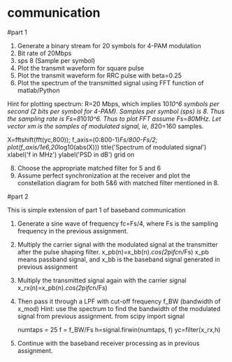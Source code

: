 # communication

#part 1

1. Generate a binary stream for 20 symbols for 4-PAM modulation
2. Bit rate of 20Mbps
3. sps 8 (Sample per symbol)
4. Plot the transmit waveform for square pulse
5. Plot the transmit waveform for RRC pulse with beta=0.25
6. Plot the spectrum of the transmitted signal using FFT function of matlab/Python

Hint for plotting spectrum: R=20 Mbps, which implies 10*10^6 symbols per second (2 bits per symbol for 4-PAM). Samples per symbol (sps) is 8. Thus the sampling rate is Fs=8*10*10^6.  Thus to plot FFT assume Fs=80MHz. Let vector xm is the samples of modulated signal, ie, 8*20=160 samples.


X=fftshift(fft(yc,800));
f_axis=(0:800-1)*Fs/800-Fs/2;
plot(f_axis/1e6,20*log10(abs(X)))
title('Spectrum of modulated signal')
xlabel('f in MHz')
ylabel('PSD in dB')
grid on

8. Choose the appropriate matched filter for 5 and 6
9. Assume perfect synchronization at the receiver and plot the constellation diagram for both 5&6 with matched filter mentioned in 8.

#part 2 

This is simple extension of part 1 of baseband communication 

1. Generate a sine wave of frequency fc=Fs/4, where Fs is the sampling frequency in the previous assignment. 
2. Multiply the carrier signal with the modulated signal at the transmitter after the pulse shaping filter. x_pb(n)=x_bb(n).*cos(2*pi*fc*n/Fs)
x_pb means passband signal, and x_bb is the baseband signal generated in previous assignment
3. Multiply the transmitted signal again with the carrier signal
     x_rx(n)=x_pb(n).*cos(2*pi*fc*n/Fs)
4. Then pass it through a LPF with cut-off frequency f_BW (bandwidth of x_mod)
Hint: use the spectrum to find the bandwidth of the modulated signal from previous assignment.
     from scipy import signal

     numtaps = 25
     f = f_BW/Fs
     h=signal.firwin(numtaps, f)
    yc=filter(x_rx,h)

5. Continue with the baseband receiver processing as in previous assignment.
